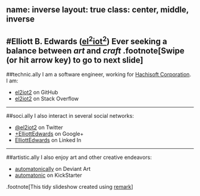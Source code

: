 name: inverse
layout: true
class: center, middle, inverse
---
#Elliott B. Edwards ([el<sup>2</sup>iot<sup>2</sup>](https://github.com/el2iot2))
Ever seeking a balance between *art* and *craft*
.footnote[Swipe (or hit arrow key) to go to next slide]
---

##technic.ally
I am a software engineer, working for [Hachisoft Corporation](http://www.hachisoft.com). I am:

- [el2iot2](https://github.com/el2iot2) on GitHub
- [el2iot2](http://stackoverflow.com/users/8668/el2iot2) on Stack Overflow

---

##soci.ally
I also interact in several social networks:

- [@el2iot2](https://twitter.com/el2iot2) on Twitter 
- [+ElliottEdwards](https://plus.google.com/+ElliottEdwards/posts) on Google+
- [ElliottEdwards](http://www.linkedin.com/in/elliottedwards) on Linked In

---

##artistic.ally
I also enjoy art and other creative endeavors:

- [automatonically](http://automatonically.deviantart.com) on Deviant Art
- [automatonic](https://www.kickstarter.com/profile/automatonic) on KickStarter

.footnote[This tidy slideshow created using [remark](http://github.com/gnab/remark)]
